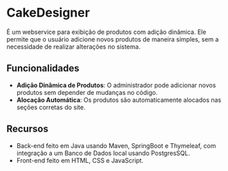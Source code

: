 # CakeDesigner

É um webservice para exibição de produtos com adição dinâmica. Ele permite que o usuário adicione novos produtos de maneira simples, sem a necessidade de realizar alterações no sistema.

## Funcionalidades

- **Adição Dinâmica de Produtos**: O administrador pode adicionar novos produtos sem depender de mudanças no código.
- **Alocação Automática**: Os produtos são automaticamente alocados nas seções corretas do site.

## Recursos

- Back-end feito em Java usando Maven, SpringBoot e Thymeleaf, com integração a um Banco de Dados local usando PostgresSQL.
- Front-end feito em HTML, CSS e JavaScript.

